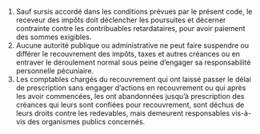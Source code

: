 1) Sauf sursis accordé dans les conditions prévues par le présent code, le receveur des impôts doit déclencher les poursuites et décerner contrainte contre les contribuables retardataires, pour avoir paiement des sommes exigibles.
2) Aucune autorité publique ou administrative ne peut faire suspendre ou différer le
recouvrement des impôts, taxes et autres créances ou en entraver le déroulement normal sous peine d’engager sa responsabilité personnelle pécuniaire.
3) Les  comptables  chargés  du  recouvrement  qui  ont  laissé  passer  le  délai  de
prescription sans engager d’actions en recouvrement ou qui après les avoir commencées, les  ont  abandonnées  jusqu’à  prescription  des  créances  qui  leurs  sont  confiées  pour recouvrement,  sont  déchus  de  leurs  droits  contre  les  redevables,  mais  demeurent responsables vis-à-vis des organismes publics concernés.